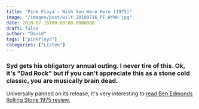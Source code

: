 ```yaml
---
title: "Pink Floyd - Wish You Were Here (1975)"
image: "/images/post/wilt_20180716_PF.WYWH.jpg"
date: 2018-07-16T00:00:00.0000000
draft: false
author: "David"
tags: ["pinkfloyd"]
categories: ["Listen"]
---
```

### Syd gets his obligatory annual outing. I never tire of this. Ok, it's "Dad Rock" but if you can't appreciate this as a stone cold classic, you are musically brain dead.

 Universally panned on its release, it's very interesting to [read Ben Edmonds Rolling Stone 1975 review.](https://www.rollingstone.com/music/music-album-reviews/wish-you-were-here-3-96417/)
